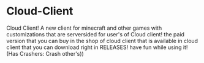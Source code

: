 # Cloud-Client
Cloud Client! A new client for minecraft and other games with customizations that are serversided for user's of Cloud client! the paid version that you can buy in the shop of cloud client that is available in cloud client that you can download right in RELEASES! have fun while using it! (Has Crashers: Crash other's))

